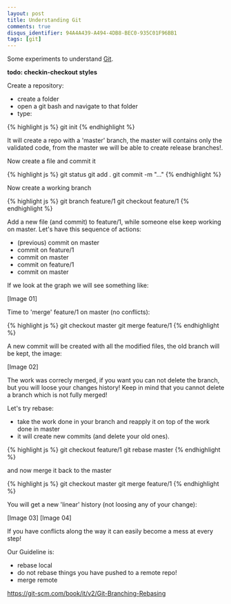 ```yaml
---
layout: post
title: Understanding Git
comments: true
disqus_identifier: 94A4A439-A494-4DB8-BEC0-935C01F96BB1
tags: [git]
---
```


Some experiments to understand [Git](https://git-scm.com).

**todo: checkin-checkout styles**

Create a repository:

- create a folder
- open a git bash and navigate to that folder
- type:

{% highlight js %}
git init
{% endhighlight %}

It will create a repo with a 'master' branch, the master will contains only the validated code, from the master we will be able to create release branches!.

Now create a file and commit it

{% highlight js %}
git status
git add .
git commit -m "..."
{% endhighlight %}

Now create a working branch

{% highlight js %}
git branch feature/1
git checkout feature/1
{% endhighlight %}

Add a new file (and commit) to feature/1, while someone else keep working on master.
Let's have this sequence of actions:

- (previous) commit on master
- commit on feature/1
- commit on master
- commit on feature/1
- commit on master

If we look at the graph we will see something like:

[Image 01]

Time to 'merge' feature/1 on master (no conflicts):

{% highlight js %}
git checkout master
git merge feature/1
{% endhighlight %}

A new commit will be created with all the modified files, the old branch will be kept, the image:

[Image 02]

The work was correcly merged, if you want you can not delete the branch, but you will loose your changes history!
Keep in mind that you cannot delete a branch which is not fully merged!

Let's try rebase:

- take the work done in your branch and reapply it on top of the work done in master
- it will create new commits (and delete your old ones).

{% highlight js %}
git checkout feature/1
git rebase master
{% endhighlight %}

and now merge it back to the master

{% highlight js %}
git checkout master
git merge feature/1
{% endhighlight %}

You will get a new 'linear' history (not loosing any of your change):

[Image 03]
[Image 04]

If you have conflicts along the way it can easily become a mess at every step!

Our Guideline is:
- rebase local
- do not rebase things you have pushed to a remote repo!
- merge remote

https://git-scm.com/book/it/v2/Git-Branching-Rebasing


